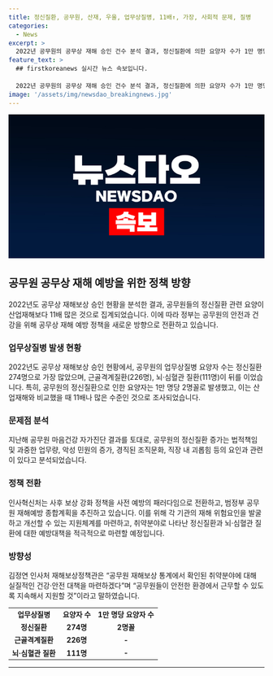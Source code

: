 ```yaml
---
title: 정신질환, 공무원, 산재, 우울, 업무상질병, 11배↑, 가장, 사회적 문제, 질병
categories:
  - News
excerpt: >
  2022년 공무원의 공무상 재해 승인 건수 분석 결과, 정신질환에 의한 요양자 수가 1만 명당 2명으로 나타났다. 공무원의 업무상질병 중 정신질환으로 인한 요양자 수가 가장 많았으며, 이는 산업재해의 11배에 해당하는 수치이다. 이에 인사혁신처는 사전 예방의 패러다임으로 전환하기로 하고, 공무원의 재해 위험요인을 발굴하고 자율 예방체계를 구축하는 등의 계획을 추진하고 있다. 또한, 취약분야로 나타난 정신질환과 뇌·심혈관 질환에 대한 구체적인 예방대책을 검토 중이다.
feature_text: >
  ## firstkoreanews 실시간 뉴스 속보입니다.

  2022년 공무원의 공무상 재해 승인 건수 분석 결과, 정신질환에 의한 요양자 수가 1만 명당 2명으로 나타났다. 공무원의 업무상질병 중 정신질환으로 인한 요양자 수가 가장 많았으며, 이는 산업재해의 11배에 해당하는 수치이다. 이에 인사혁신처는 사전 예방의 패러다임으로 전환하기로 하고, 공무원의 재해 위험요인을 발굴하고 자율 예방체계를 구축하는 등의 계획을 추진하고 있다. 또한, 취약분야로 나타난 정신질환과 뇌·심혈관 질환에 대한 구체적인 예방대책을 검토 중이다.
image: '/assets/img/newsdao_breakingnews.jpg'
---
```


<p><img src="/assets/img/newsdao_breakingnews.jpg" alt="firstkoreanews 속보" /></p>

<h2 data-ke-size="size26">공무원 공무상 재해 예방을 위한 정책 방향</h2>

<p data-ke-size="size16">2022년도 공무상 재해보상 승인 현황을 분석한 결과, 공무원들의 정신질환 관련 요양이 산업재해보다 11배 많은 것으로 집계되었습니다. 이에 따라 정부는 공무원의 안전과 건강을 위해 공무상 재해 예방 정책을 새로운 방향으로 전환하고 있습니다.</p>

<h3>업무상질병 발생 현황</h3>

<p data-ke-size="size16">2022년도 공무상 재해보상 승인 현황에서, 공무원의 업무상질병 요양자 수는 정신질환 274명으로 가장 많았으며, 근골격계질환(226명), 뇌·심혈관 질환(111명)이 뒤를 이었습니다. 특히, 공무원의 정신질환으로 인한 요양자는 1만 명당 2명꼴로 발생했고, 이는 산업재해와 비교했을 때 11배나 많은 수준인 것으로 조사되었습니다.</p>

<h3>문제점 분석</h3>

<p data-ke-size="size16">지난해 공무원 마음건강 자가진단 결과를 토대로, 공무원의 정신질환 증가는 법적책임 및 과중한 업무량, 악성 민원의 증가, 경직된 조직문화, 직장 내 괴롭힘 등의 요인과 관련이 있다고 분석되었습니다.</p>

<h3>정책 전환</h3>

<p data-ke-size="size16">인사혁신처는 사후 보상 강화 정책을 사전 예방의 패러다임으로 전환하고, 범정부 공무원 재해예방 종합계획을 추진하고 있습니다. 이를 위해 각 기관의 재해 위험요인을 발굴하고 개선할 수 있는 지원체계를 마련하고, 취약분야로 나타난 정신질환과 뇌·심혈관 질환에 대한 예방대책을 적극적으로 마련할 예정입니다.</p>

<h3>방향성</h3>

<p data-ke-size="size16">김정연 인사처 재해보상정책관은 “공무원 재해보상 통계에서 확인된 취약분야에 대해 실질적인 건강·안전 대책을 마련하겠다”며 “공무원들이 안전한 환경에서 근무할 수 있도록 지속해서 지원할 것”이라고 말하였습니다.</p>

<table>
  <tr>
    <td style="text-align: center; height: 17px;"><b>업무상질병</b></td>
    <td style="text-align: center; height: 17px;"><b>요양자 수</b></td>
    <td style="text-align: center; height: 17px;"><b>1만 명당 요양자 수</b></td>
  </tr>
  <tr>
    <td style="text-align: center; height: 17px;"><b>정신질환</b></td>
    <td style="text-align: center; height: 17px;"><b>274명</b></td>
    <td style="text-align: center; height: 17px;"><b>2명꼴</b></td>
  </tr>
  <tr>
    <td style="text-align: center; height: 17px;"><b>근골격계질환</b></td>
    <td style="text-align: center; height: 17px;"><b>226명</b></td>
    <td style="text-align: center; height: 17px;"><b>-</b></td>
  </tr>
  <tr>
    <td style="text-align: center; height: 17px;"><b>뇌·심혈관 질환</b></td>
    <td style="text-align: center; height: 17px;"><b>111명</b></td>
    <td style="text-align: center; height: 17px;"><b>-</b></td>
  </tr>
</table>

<hr>

